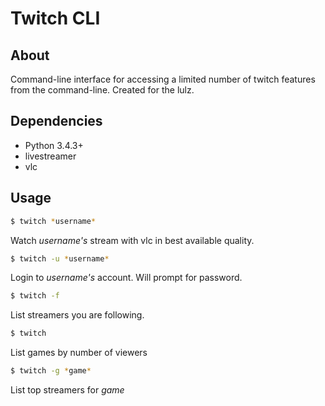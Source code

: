 # Twitch CLI

## About

Command-line interface for accessing a limited number of twitch features from the command-line.
Created for the lulz.

## Dependencies

* Python 3.4.3+
* livestreamer
* vlc

## Usage

```bash
$ twitch *username*
```

Watch *username's* stream with vlc in best available quality.

```bash
$ twitch -u *username*
```

Login to *username's* account. Will prompt for password.

```bash
$ twitch -f
```

List streamers you are following.

```bash
$ twitch
```

List games by number of viewers

```bash
$ twitch -g *game*
```

List top streamers for *game*


